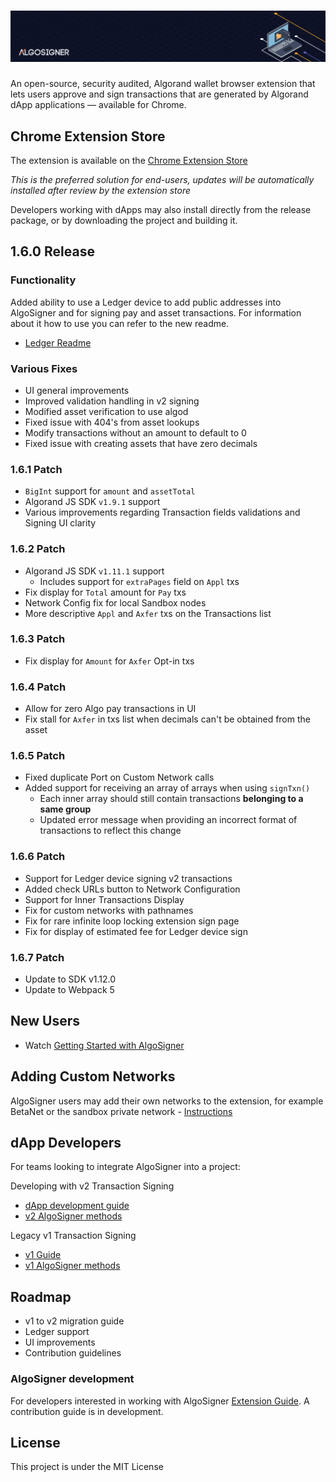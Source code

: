 # ![AlgoSigner](media/algosigner-wallet-banner-3.png)

An open-source, security audited, Algorand wallet browser extension that lets users approve and sign transactions that are generated by Algorand dApp applications — available for Chrome.

## Chrome Extension Store

The extension is available on the [Chrome Extension Store](https://chrome.google.com/webstore/detail/algosigner/kmmolakhbgdlpkjkcjkebenjheonagdm)

_This is the preferred solution for end-users, updates will be automatically installed after review by the extension store_

Developers working with dApps may also install directly from the release package, or by downloading the project and building it.

## 1.6.0 Release

### Functionality
Added ability to use a Ledger device to add public addresses into AlgoSigner and for signing pay and asset transactions. For information about it how to use you can refer to the new readme.

- [Ledger Readme](docs/ledger.md)

### Various Fixes
- UI general improvements 
- Improved validation handling in v2 signing 
- Modified asset verification to use algod 
- Fixed issue with 404's from asset lookups
- Modify transactions without an amount to default to 0
- Fixed issue with creating assets that have zero decimals 

### 1.6.1 Patch
- `BigInt` support for `amount` and `assetTotal`
- Algorand JS SDK `v1.9.1` support
- Various improvements regarding Transaction fields validations and Signing UI clarity

### 1.6.2 Patch
- Algorand JS SDK `v1.11.1` support
  - Includes support for `extraPages` field on `Appl` txs
- Fix display for `Total` amount for `Pay` txs
- Network Config fix for local Sandbox nodes
- More descriptive `Appl` and `Axfer` txs on the Transactions list

### 1.6.3 Patch
- Fix display for `Amount` for `Axfer` Opt-in txs

### 1.6.4 Patch
- Allow for zero Algo pay transactions in UI
- Fix stall for `Axfer` in txs list when decimals can't be obtained from the asset

### 1.6.5 Patch
- Fixed duplicate Port on Custom Network calls
- Added support for receiving an array of arrays when using `signTxn()`
  - Each inner array should still contain transactions **belonging to a same group**
  - Updated error message when providing an incorrect format of transactions to reflect this change

### 1.6.6 Patch
- Support for Ledger device signing v2 transactions
- Added check URLs button to Network Configuration
- Support for Inner Transactions Display
- Fix for custom networks with pathnames
- Fix for rare infinite loop locking extension sign page
- Fix for display of estimated fee for Ledger device sign

### 1.6.7 Patch
- Update to SDK v1.12.0
- Update to Webpack 5

## New Users

- Watch [Getting Started with AlgoSigner](https://youtu.be/tG-xzG8r770)

## Adding Custom Networks

AlgoSigner users may add their own networks to the extension, for example BetaNet or the sandbox private network - [Instructions](docs/add-network.md)

## dApp Developers

For teams looking to integrate AlgoSigner into a project:

Developing with v2 Transaction Signing

- [dApp development guide](docs/dApp-guide.md)
- [v2 AlgoSigner methods](docs/dApp-integration.md)

Legacy v1 Transaction Signing

- [v1 Guide](docs/legacy-signing.md)
- [v1 AlgoSigner methods](docs/legacy-dApp-integration.md)

## Roadmap

- v1 to v2 migration guide
- Ledger support
- UI improvements
- Contribution guidelines

### AlgoSigner development

For developers interested in working with AlgoSigner [Extension Guide](docs/extension-developers.md). A contribution guide is in development.

## License

This project is under the MIT License
